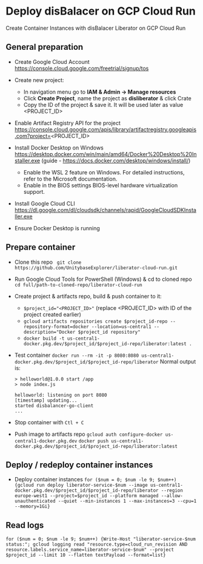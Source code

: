 # Deploy disBalacer on GCP Cloud Run
Create Container Instances with disBalacer Liberator on GCP Cloud Run

## General preparation
- Create  Google Cloud Account https://console.cloud.google.com/freetrial/signup/tos
- Create new project:
    - In navigation menu go to **IAM & Admin -> Manage resources**
    - Click **Create Project**, name the project as **disliberator** & click Crate
    - Copy the ID of the project & save it. It will be used later as value <PROJECT_ID>

- Enable Artifact Registry API for the project https://console.cloud.google.com/apis/library/artifactregistry.googleapis.com?project=<PROJECT_ID>

- Install Docker Desktop on Windows https://desktop.docker.com/win/main/amd64/Docker%20Desktop%20Installer.exe (guide - https://docs.docker.com/desktop/windows/install/)
    - Enable the WSL 2 feature on Windows. For detailed instructions, refer to the Microsoft documentation.
    - Enable in the BIOS settings BIOS-level hardware virtualization support.

- Install Google Cloud CLI https://dl.google.com/dl/cloudsdk/channels/rapid/GoogleCloudSDKInstaller.exe

- Ensure Docker Desktop is running


## Prepare container
- Clone this repo
` git clone https://github.com/UnitybaseExplorer/liberator-cloud-run.git`

- Run Google Cloud Tools for PowerShell (Windows) & cd to cloned repo
`cd full/path-to-cloned-repo/liberator-cloud-run`

- Create project & artifacts repo, build & push container to it:
    - `$project_id="<PROJECT_ID>"` (replace <PROJECT_ID> with ID of the project created earlier)
    - `gcloud artifacts repositories create $project_id-repo --repository-format=docker --location=us-central1 --description="Docker $project_id repository"`
    - `docker build -t us-central1-docker.pkg.dev/$project_id/$project_id-repo/liberator:latest .`

- Test container
`docker run --rm -it -p 8080:8080 us-central1-docker.pkg.dev/$project_id/$project_id-repo/liberator`
    Normal output is:
    ```
    > helloworld@1.0.0 start /app
    > node index.js

    helloworld: listening on port 8080
    [timestamp] updating...
    started disbalancer-go-client
    ...
    ```

- Stop container with `Ctl + C`

- Push image to artifacts repo
`gcloud auth configure-docker us-central1-docker.pkg.dev`
`docker push us-central1-docker.pkg.dev/$project_id/$project_id-repo/liberator:latest`


## Deploy / redeploy container instances
- Deploy container instances
`for ($num = 0; $num -le 9; $num++) {gcloud run deploy liberator-service-$num --image us-central1-docker.pkg.dev/$project_id/$project_id-repo/liberator --region europe-west1 --project=$project_id --platform managed --allow-unauthenticated --quiet --min-instances 1 --max-instances=3 --cpu=1 --memory=1Gi}`

## Read logs
`for ($num = 0; $num -le 9; $num++) {Write-Host "liberator-service-$num status:"; gcloud logging read "resource.type=cloud_run_revision AND resource.labels.service_name=liberator-service-$num" --project $project_id --limit 10 --flatten textPayload --format=list}`